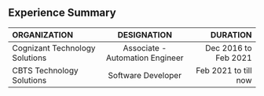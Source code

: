 ## **Experience Summary**

| ORGANIZATION  | DESIGNATION     | DURATION |
| :------------ |:---------------:| -----:|
| Cognizant Technology Solutions      | Associate - Automation Engineer | Dec 2016 to Feb 2021 |
| CBTS Technology Solutions      | Software Developer | Feb 2021 to till now |